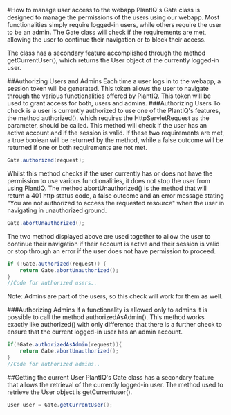 #How to manage user access to the webapp
PlantIQ's Gate class is designed to manage the permissions of the users using our webapp. Most functionalities simply require
logged-in users, while others require the user to be an admin. The Gate class will check if the requirements are met, allowing the 
user to continue their navigation or to block their access. 

The class has a secondary feature accomplished through the method getCurrentUser(), which returns the User object of the currently 
logged-in user.  


##Authorizing Users and Admins
Each time a user logs in to the webapp, a session token will be generated. This token allows the user to navigate through the various
functionalities offered by PlantIQ. This token will be used to grant access for both, users and admins.
###Authorizing Users
To check is a user is currently authorized to use one of the PlantIQ's features, the method authorized(), which requires the
HttpServletRequest as the parameter, should be called. This method will check if the user has an active account and if the session
is valid. If these two requirements are met, a true boolean will be returned by the method, while a false outcome will be returned if one 
or both requirements are not met. 

```java
Gate.authorized(request);
```
Whilst this method checks if the user currently has or does not have the permission to use various functionalities, it does not stop the
user from using PlantIQ. The method abortUnauthorized() is the method that will return a 401 http status code, a false outcome and an error
message stating "You are not authorized to access the requested resource" when the user in navigating in unauthorized ground.

```java
Gate.abortUnauthorized();
```

The two method displayed above are used together to allow the user to continue their navigation if their account is active and their session
is valid or stop through an error if the user does not have permission to proceed. 

```java
if (!Gate.authorized(request)) {
    return Gate.abortUnauthorized();
}
//Code for authorized users..
```

Note: Admins are part of the users, so this check will work for them as well.

###Authorizing Admins
If a functionality is allowed only to admins it is possible to call the method authorizedAsAdmin(). This method works exactly like authorized() with
only difference that there is a further check to ensure that the current logged-in user has an admin account. 
```java
if(!Gate.authorizedAsAdmin(request)){
    return Gate.abortUnauthorized();
}
//Code for authorized admins..
```
##Getting the current User
PlantIQ's Gate class has a secondary feature that allows the retrieval of the currently logged-in user. 
The method used to retrieve the User object is getCurrentuser().
```java
User user = Gate.getCurrentUser();
```
